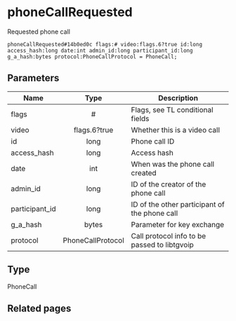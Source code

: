 # phoneCallRequested
Requested phone call

```
phoneCallRequested#14b0ed0c flags:# video:flags.6?true id:long access_hash:long date:int admin_id:long participant_id:long g_a_hash:bytes protocol:PhoneCallProtocol = PhoneCall;
```

## Parameters
| Name | Type | Description |
| ---- | :----: | ----------- |
| flags | # | Flags, see TL conditional fields |
| video | flags.6?true | Whether this is a video call |
| id | long | Phone call ID |
| access_hash | long | Access hash |
| date | int | When was the phone call created |
| admin_id | long | ID of the creator of the phone call |
| participant_id | long | ID of the other participant of the phone call |
| g_a_hash | bytes | Parameter for key exchange |
| protocol | PhoneCallProtocol | Call protocol info to be passed to libtgvoip |


## Type
PhoneCall

## Related pages

